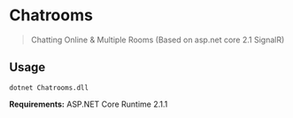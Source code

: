 ﻿# Chatrooms

> Chatting Online & Multiple Rooms (Based on asp.net core 2.1 SignalR)

## Usage
```
dotnet Chatrooms.dll
```
**Requirements:**
ASP.NET Core Runtime 2.1.1